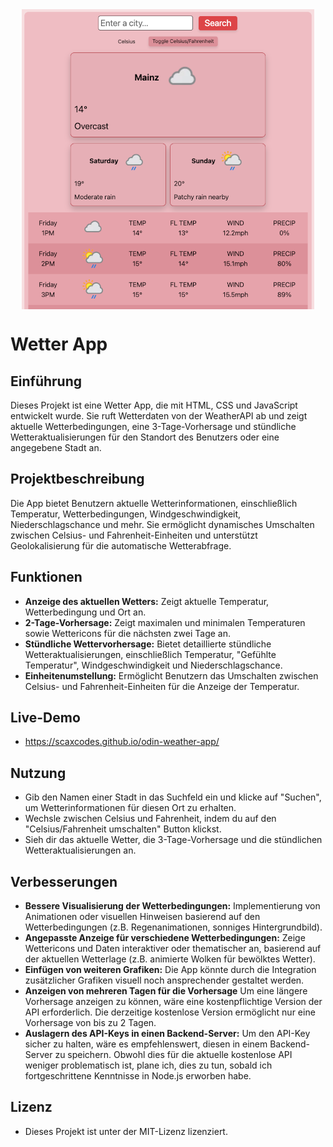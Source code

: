 <div style="display: flex; align-items: center; justify-content: center; gap: 10px;" align="center">
    <img src="readme-img/screenshot.png" alt="Bildschirmfoto der App">
</div>

# Wetter App

## Einführung

Dieses Projekt ist eine Wetter App, die mit HTML, CSS und JavaScript entwickelt wurde. Sie ruft Wetterdaten von der WeatherAPI ab und zeigt aktuelle Wetterbedingungen, eine 3-Tage-Vorhersage und stündliche Wetteraktualisierungen für den Standort des Benutzers oder eine angegebene Stadt an.

## Projektbeschreibung

Die App bietet Benutzern aktuelle Wetterinformationen, einschließlich Temperatur, Wetterbedingungen, Windgeschwindigkeit, Niederschlagschance und mehr. Sie ermöglicht dynamisches Umschalten zwischen Celsius- und Fahrenheit-Einheiten und unterstützt Geolokalisierung für die automatische Wetterabfrage.

## Funktionen

- **Anzeige des aktuellen Wetters:** Zeigt aktuelle Temperatur, Wetterbedingung und Ort an.
- **2-Tage-Vorhersage:** Zeigt maximalen und minimalen Temperaturen sowie Wettericons für die nächsten zwei Tage an.
- **Stündliche Wettervorhersage:** Bietet detaillierte stündliche Wetteraktualisierungen, einschließlich Temperatur, "Gefühlte Temperatur", Windgeschwindigkeit und Niederschlagschance.
- **Einheitenumstellung:** Ermöglicht Benutzern das Umschalten zwischen Celsius- und Fahrenheit-Einheiten für die Anzeige der Temperatur.

## Live-Demo

- https://scaxcodes.github.io/odin-weather-app/

## Nutzung

- Gib den Namen einer Stadt in das Suchfeld ein und klicke auf "Suchen", um Wetterinformationen für diesen Ort zu erhalten.
- Wechsle zwischen Celsius und Fahrenheit, indem du auf den "Celsius/Fahrenheit umschalten" Button klickst.
- Sieh dir das aktuelle Wetter, die 3-Tage-Vorhersage und die stündlichen Wetteraktualisierungen an.

## Verbesserungen

- **Bessere Visualisierung der Wetterbedingungen:** Implementierung von Animationen oder visuellen Hinweisen basierend auf den Wetterbedingungen (z.B. Regenanimationen, sonniges Hintergrundbild).
- **Angepasste Anzeige für verschiedene Wetterbedingungen:** Zeige Wettericons und Daten interaktiver oder thematischer an, basierend auf der aktuellen Wetterlage (z.B. animierte Wolken für bewölktes Wetter).
- **Einfügen von weiteren Grafiken:** Die App könnte durch die Integration zusätzlicher Grafiken visuell noch ansprechender gestaltet werden.
- **Anzeigen von mehreren Tagen für die Vorhersage** Um eine längere Vorhersage anzeigen zu können, wäre eine kostenpflichtige Version der API erforderlich. Die derzeitige kostenlose Version ermöglicht nur eine Vorhersage von bis zu 2 Tagen.
- **Auslagern des API-Keys in einen Backend-Server:** Um den API-Key sicher zu halten, wäre es empfehlenswert, diesen in einem Backend-Server zu speichern. Obwohl dies für die aktuelle kostenlose API weniger problematisch ist, plane ich, dies zu tun, sobald ich fortgeschrittene Kenntnisse in Node.js erworben habe.

## Lizenz

- Dieses Projekt ist unter der MIT-Lizenz lizenziert.
